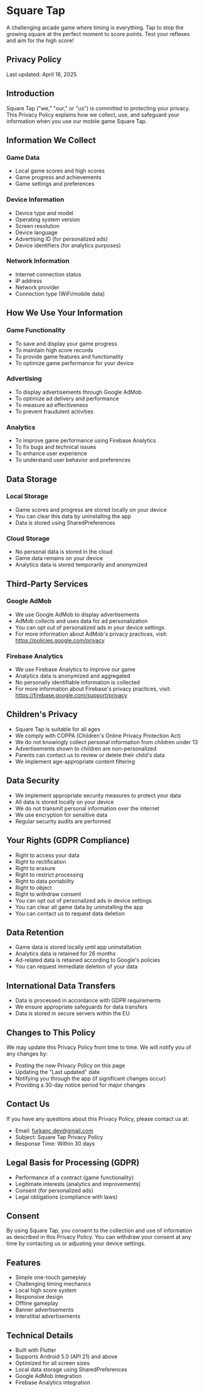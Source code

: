 # Square Tap

A challenging arcade game where timing is everything. Tap to stop the growing square at the perfect moment to score points. Test your reflexes and aim for the high score!

## Privacy Policy

Last updated: April 16, 2025

## Introduction

Square Tap ("we," "our," or "us") is committed to protecting your privacy. This Privacy Policy explains how we collect, use, and safeguard your information when you use our mobile game Square Tap.

## Information We Collect

### Game Data
- Local game scores and high scores
- Game progress and achievements
- Game settings and preferences

### Device Information
- Device type and model
- Operating system version
- Screen resolution
- Device language
- Advertising ID (for personalized ads)
- Device identifiers (for analytics purposes)

### Network Information
- Internet connection status
- IP address
- Network provider
- Connection type (WiFi/mobile data)

## How We Use Your Information

### Game Functionality
- To save and display your game progress
- To maintain high score records
- To provide game features and functionality
- To optimize game performance for your device

### Advertising
- To display advertisements through Google AdMob
- To optimize ad delivery and performance
- To measure ad effectiveness
- To prevent fraudulent activities

### Analytics
- To improve game performance using Firebase Analytics
- To fix bugs and technical issues
- To enhance user experience
- To understand user behavior and preferences

## Data Storage

### Local Storage
- Game scores and progress are stored locally on your device
- You can clear this data by uninstalling the app
- Data is stored using SharedPreferences

### Cloud Storage
- No personal data is stored in the cloud
- Game data remains on your device
- Analytics data is stored temporarily and anonymized

## Third-Party Services

### Google AdMob
- We use Google AdMob to display advertisements
- AdMob collects and uses data for ad personalization
- You can opt out of personalized ads in your device settings
- For more information about AdMob's privacy practices, visit: https://policies.google.com/privacy

### Firebase Analytics
- We use Firebase Analytics to improve our game
- Analytics data is anonymized and aggregated
- No personally identifiable information is collected
- For more information about Firebase's privacy practices, visit: https://firebase.google.com/support/privacy

## Children's Privacy
- Square Tap is suitable for all ages
- We comply with COPPA (Children's Online Privacy Protection Act)
- We do not knowingly collect personal information from children under 13
- Advertisements shown to children are non-personalized
- Parents can contact us to review or delete their child's data
- We implement age-appropriate content filtering

## Data Security
- We implement appropriate security measures to protect your data
- All data is stored locally on your device
- We do not transmit personal information over the internet
- We use encryption for sensitive data
- Regular security audits are performed

## Your Rights (GDPR Compliance)
- Right to access your data
- Right to rectification
- Right to erasure
- Right to restrict processing
- Right to data portability
- Right to object
- Right to withdraw consent
- You can opt out of personalized ads in device settings
- You can clear all game data by uninstalling the app
- You can contact us to request data deletion

## Data Retention
- Game data is stored locally until app uninstallation
- Analytics data is retained for 26 months
- Ad-related data is retained according to Google's policies
- You can request immediate deletion of your data

## International Data Transfers
- Data is processed in accordance with GDPR requirements
- We ensure appropriate safeguards for data transfers
- Data is stored in secure servers within the EU

## Changes to This Policy
We may update this Privacy Policy from time to time. We will notify you of any changes by:
- Posting the new Privacy Policy on this page
- Updating the "Last updated" date
- Notifying you through the app (if significant changes occur)
- Providing a 30-day notice period for major changes

## Contact Us
If you have any questions about this Privacy Policy, please contact us at:
- Email: furkanc.dev@gmail.com
- Subject: Square Tap Privacy Policy
- Response Time: Within 30 days

## Legal Basis for Processing (GDPR)
- Performance of a contract (game functionality)
- Legitimate interests (analytics and improvements)
- Consent (for personalized ads)
- Legal obligations (compliance with laws)

## Consent
By using Square Tap, you consent to the collection and use of information as described in this Privacy Policy. You can withdraw your consent at any time by contacting us or adjusting your device settings.

## Features

- Simple one-touch gameplay
- Challenging timing mechanics
- Local high score system
- Responsive design
- Offline gameplay
- Banner advertisements
- Interstitial advertisements

## Technical Details

- Built with Flutter
- Supports Android 5.0 (API 21) and above
- Optimized for all screen sizes
- Local data storage using SharedPreferences
- Google AdMob integration
- Firebase Analytics integration
